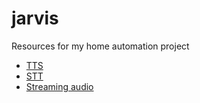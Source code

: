 # jarvis
Resources for my home automation project

- [TTS](https://responsivevoice.org/)
- [STT](http://cmusphinx.sourceforge.net/)
- [Streaming audio](http://libsound.io/)
